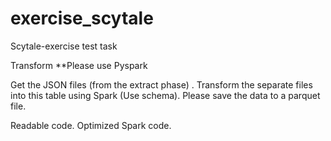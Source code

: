# exercise_scytale
Scytale-exercise test task

Transform
**Please use Pyspark

Get the JSON files (from the extract phase) .
Transform the separate files into this table using Spark (Use schema).
Please save the data to a parquet file.

Readable code.
Optimized Spark code.
